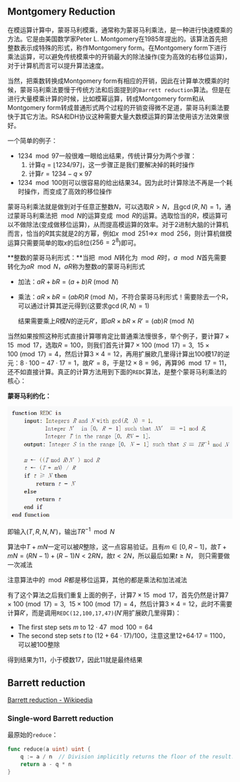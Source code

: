 ## Montgomery Reduction

在模运算计算中，蒙哥马利模乘，通常称为蒙哥马利乘法，是一种进行快速模乘的方法。它是由美国数学家Peter L. Montgomery在1985年提出的。该算法首先把整数表示成特殊的形式，称作Montgomery form。在Montgomery form下进行乘法运算，可以避免传统模乘中的开销最大的除法操作(变为高效的右移位运算)，对于计算机而言可以提升算法速度。

当然，把乘数转换成Montgomery form有相应的开销，因此在计算单次模乘的时候，蒙哥马利乘法要慢于传统方法和后面提到的`Barrett reduction`算法。但是在进行大量模乘计算的时候，比如模幂运算，转成Montgomery form和从Montgomery form转成普通形式两个过程的开销变得微不足道，蒙哥马利乘法要快于其它方法。RSA和DH协议这种需要大量大数模运算的算法使用该方法效果很好。

一个简单的例子：

- $1234\mod 97$一般很难一眼给出结果，传统计算分为两个步骤：
  1. 计算$q = \lfloor1234/97\rfloor$，这一步骤正是我们要解决掉的耗时操作
  2. 计算$r = 1234-q\times 97$
- $1234\mod 100$则可以很容易的给出结果34。因为此时计算除法不再是一个耗时操作，而变成了高效的移位操作

蒙哥马利乘法就是做到对于任意正整数$N$，可以选取$R>N$，且$\gcd(R,N) = 1$，通过蒙哥马利乘法把$\mod N$的运算变成$\mod R$的运算。选取恰当的$R$，模运算可以不做除法(变成做移位运算)，从而提高模运算的效率。对于2进制大脑的计算机而言，恰当的$R$其实就是2的方幂，例如$x\mod 251$$\Longrightarrow$$x\mod 256$，则计算机做模运算只需要简单的取$x$的后8位($256 = 2^8$)即可。

**整数的蒙哥马利形式：**当把$\mod N$转化为$\mod R$时，$a\mod N$首先需要转化为$aR\mod N$，$aR$称为整数$a$的蒙哥马利形式

- 加法：$aR+bR = (a+b)R\pmod{N}$

- 乘法：$aR\times bR = (abR)R\pmod{N}$，不符合蒙哥马利形式！需要除去一个R，可以通过计算其逆元得到(这要求$\gcd(R,N) = 1$)

  结果需要乘上$R$模$N$的逆元$R'$，即$aR\times bR \times R' = (ab)R\pmod N$

当然如果按照这种形式直接计算哪肯定比普通乘法慢很多，举个例子，要计算$7\times 15\mod 17$，选取$R=100$，则我们首先计算$7\times 100\pmod {17} = 3,~~15\times 100\pmod{17} = 4$，然后计算$3\times 4 = 12$，再用扩展欧几里得计算出$100$模17的逆元：$8⋅100 − 47⋅17 = 1$，故$R' = 8$，于是$12\times 8= 96$，再算$96\mod 17 = 11$，还不如直接计算。真正的计算方法用到下面的`REDC`算法，是整个蒙哥马利乘法的核心：

**蒙哥马利约化：**

<img src="https://github.com/cat538/images-auto/raw/main/img/image-20220124194117921.png" alt="image-20220124194117921" style="zoom: 80%;" />

即输入$(T,R,N,N')$，输出$TR^{-1}\mod N$

算法中$T+mN$一定可以被$R$整除，这一点容易验证。且有$m\in [0, R − 1]$，故$T+mN=(RN − 1) + (R − 1)N<2RN$，故$t<2N$，所以最后如果$t\geq N$， 则只需要做一次减法

注意算法中的$\mod R$都是移位运算，其他的都是乘法和加法减法

有了这个算法之后我们重复上面的例子，计算$7\times 15\mod 17$，首先仍然是计算$7\times 100\pmod {17} = 3,~~15\times 100\pmod{17} = 4$，然后计算$3\times 4 = 12$，此时不需要计算$R'$，而是调用`REDC(12,100,17,47)`($N'$用扩展欧几里得算)：

- The first step sets *m* to $12 ⋅ 47 \mod 100 = 64$
- The second step sets *t* to $(12 + 64 ⋅ 17) / 100$，注意这里12+64·17 = 1100，可以被100整除

得到结果为11，小于模数17，因此11就是最终结果

## Barrett reduction

[Barrett reduction - Wikipedia](https://en.wikipedia.org/wiki/Barrett_reduction)

### Single-word Barrett reduction

最原始的`reduce`：

``` go
func reduce(a uint) uint {
    q := a / n  // Division implicitly returns the floor of the result.
    return a - q * n
}
```

